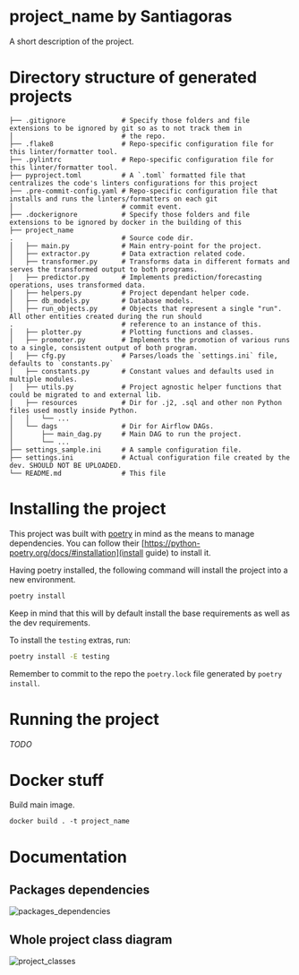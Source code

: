 
# project_name by Santiagoras

A short description of the project.

# Directory structure of generated projects

```
├── .gitignore              # Specify those folders and file extensions to be ignored by git so as to not track them in
│                           # the repo.
├── .flake8                 # Repo-specific configuration file for this linter/formatter tool.
├── .pylintrc               # Repo-specific configuration file for this linter/formatter tool.
├── pyproject.toml          # A `.toml` formatted file that centralizes the code's linters configurations for this project
├── .pre-commit-config.yaml # Repo-specific configuration file that installs and runs the linters/formatters on each git
│                           # commit event.
├── .dockerignore           # Specify those folders and file extensions to be ignored by docker in the building of this
├── project_name
.                           # Source code dir.
│   ├── main.py             # Main entry-point for the project.
│   ├── extractor.py        # Data extraction related code.
│   ├── transformer.py      # Transforms data in different formats and serves the transformed output to both programs.
│   ├── predictor.py        # Implements prediction/forecasting operations, uses transformed data.
│   ├── helpers.py          # Project dependant helper code.
│   ├── db_models.py        # Database models.
│   ├── run_objects.py      # Objects that represent a single "run". All other entities created during the run should
.                           # reference to an instance of this.
│   ├── plotter.py          # Plotting functions and classes.
│   ├── promoter.py         # Implements the promotion of various runs to a single, consistent output of both program.
│   ├── cfg.py              # Parses/loads the `settings.ini` file, defaults to `constants.py`
│   ├── constants.py        # Constant values and defaults used in multiple modules.
│   ├── utils.py            # Project agnostic helper functions that could be migrated to and external lib.
│   ├── resources           # Dir for .j2, .sql and other non Python files used mostly inside Python.
│   │   └── ...
│   └── dags                # Dir for Airflow DAGs.
│       ├── main_dag.py     # Main DAG to run the project.
│       └── ...
├── settings_sample.ini     # A sample configuration file.
├── settings.ini            # Actual configuration file created by the dev. SHOULD NOT BE UPLOADED.
└── README.md               # This file
```

# Installing the project
This project was built with [poetry](https://python-poetry.org) in mind as the means to manage dependencies. You can follow their [https://python-poetry.org/docs/#installation](install guide) to install it.

Having poetry installed, the following command will install the project into a new environment.

```bash
poetry install
```

Keep in mind that this will by default install the base requirements as well as the dev requirements.

To install the `testing` extras, run:

```bash
poetry install -E testing
```

Remember to commit to the repo the `poetry.lock` file generated by `poetry install`.
# Running the project

*TODO*

# Docker stuff

Build main image.

```
docker build . -t project_name
```

# Documentation

## Packages dependencies
![packages_dependencies](docs/images/packages_dependencies.png)

## Whole project class diagram
![project_classes](docs/images/project_classes.png)
